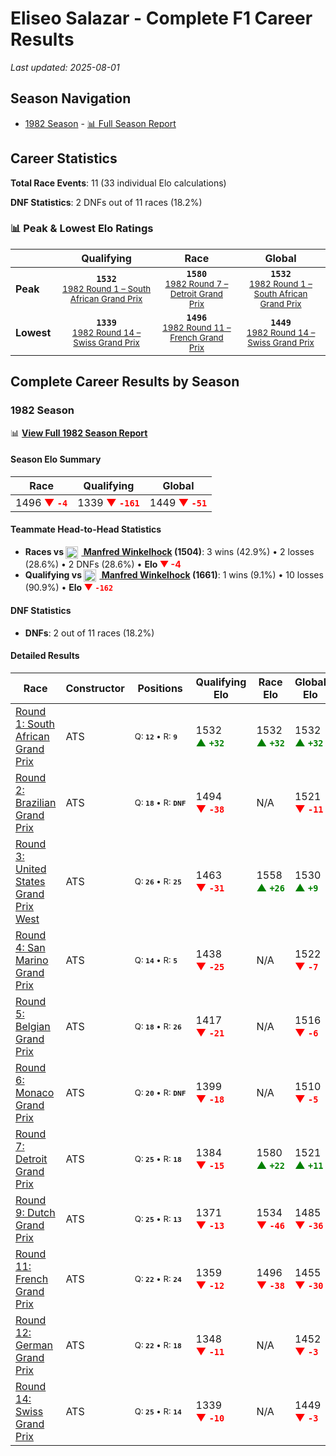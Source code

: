 # Eliseo Salazar - Complete F1 Career Results

*Last updated: 2025-08-01*

## Season Navigation

- [1982 Season](#1982-season) - [📊 Full Season Report](../seasons/1982-season-report)

## Career Statistics

**Total Race Events**: 11 (33 individual Elo calculations)

**DNF Statistics**: 2 DNFs out of 11 races (18.2%)

### 📊 Peak & Lowest Elo Ratings

| &nbsp; | Qualifying | Race | Global |
|-------|------------|------|--------|
| **Peak** | <center>**`1532`**<br/><small>[1982 Round 1 – South African Grand Prix](../seasons/1982-season-report#round-1-south-african-grand-prix)</small></center> | <center>**`1580`**<br/><small>[1982 Round 7 – Detroit Grand Prix](../seasons/1982-season-report#round-7-detroit-grand-prix)</small></center> | <center>**`1532`**<br/><small>[1982 Round 1 – South African Grand Prix](../seasons/1982-season-report#round-1-south-african-grand-prix)</small></center> |
| **Lowest** | <center>**`1339`**<br/><small>[1982 Round 14 – Swiss Grand Prix](../seasons/1982-season-report#round-14-swiss-grand-prix)</small></center> | <center>**`1496`**<br/><small>[1982 Round 11 – French Grand Prix](../seasons/1982-season-report#round-11-french-grand-prix)</small></center> | <center>**`1449`**<br/><small>[1982 Round 14 – Swiss Grand Prix](../seasons/1982-season-report#round-14-swiss-grand-prix)</small></center> |


## Complete Career Results by Season

### 1982 Season

📊 **[View Full 1982 Season Report](../seasons/1982-season-report)**

#### Season Elo Summary

| Race | Qualifying | Global |
|------|------------|--------|
| 1496 **<span style="color: red;">▼&nbsp;`-4`</span>** | 1339 **<span style="color: red;">▼&nbsp;`-161`</span>** | 1449 **<span style="color: red;">▼&nbsp;`-51`</span>** |

#### Teammate Head-to-Head Statistics

- **Races vs [<img src="https://upload.wikimedia.org/wikipedia/commons/b/ba/Flag_of_Germany.svg" alt="Germany" width="20" height="auto" style="vertical-align: middle; margin-right: 5px;" onerror="this.outerHTML='🇩🇪'; this.style.marginRight='5px';"/> Manfred Winkelhock](manfred-winkelhock) (1504)**: 3 wins (42.9%) • 2 losses (28.6%) • 2 DNFs (28.6%) • **Elo <span style="color: red;">▼&nbsp;-4</span>**
- **Qualifying vs [<img src="https://upload.wikimedia.org/wikipedia/commons/b/ba/Flag_of_Germany.svg" alt="Germany" width="20" height="auto" style="vertical-align: middle; margin-right: 5px;" onerror="this.outerHTML='🇩🇪'; this.style.marginRight='5px';"/> Manfred Winkelhock](manfred-winkelhock) (1661)**: 1 wins (9.1%) • 10 losses (90.9%) • **Elo <span style="color: red;">▼&nbsp;`-162`</span>**

#### DNF Statistics

- **DNFs**: 2 out of 11 races (18.2%)

#### Detailed Results

| Race | Constructor | Positions | Qualifying Elo | Race Elo | Global Elo | Teammate |
|------|-------------|-----------|----------------|----------|------------|----------|
| [Round 1: South African Grand Prix](../seasons/1982-season-report#round-1-south-african-grand-prix) | ATS | <small>Q:&nbsp;**`12`**&nbsp;•&nbsp;R:&nbsp;**`9`**</small> | 1532 **<span style="color: green;">▲&nbsp;`+32`</span>** | 1532 **<span style="color: green;">▲&nbsp;`+32`</span>** | 1532 **<span style="color: green;">▲&nbsp;`+32`</span>** | [<img src="https://upload.wikimedia.org/wikipedia/commons/b/ba/Flag_of_Germany.svg" alt="Germany" width="20" height="auto" style="vertical-align: middle; margin-right: 5px;" onerror="this.outerHTML='🇩🇪'; this.style.marginRight='5px';"/> Manfred Winkelhock](manfred-winkelhock)<br/><small>Q:&nbsp;**`20`**&nbsp;•&nbsp;R:&nbsp;**`10`**</small> |
| [Round 2: Brazilian Grand Prix](../seasons/1982-season-report#round-2-brazilian-grand-prix) | ATS | <small>Q:&nbsp;**`18`**&nbsp;•&nbsp;R:&nbsp;**`DNF`**</small> | 1494 **<span style="color: red;">▼&nbsp;`-38`</span>** | N/A | 1521 **<span style="color: red;">▼&nbsp;`-11`</span>** | [<img src="https://upload.wikimedia.org/wikipedia/commons/b/ba/Flag_of_Germany.svg" alt="Germany" width="20" height="auto" style="vertical-align: middle; margin-right: 5px;" onerror="this.outerHTML='🇩🇪'; this.style.marginRight='5px';"/> Manfred Winkelhock](manfred-winkelhock)<br/><small>Q:&nbsp;**`15`**&nbsp;•&nbsp;R:&nbsp;**`5`**</small> |
| [Round 3: United States Grand Prix West](../seasons/1982-season-report#round-3-united-states-grand-prix-west) | ATS | <small>Q:&nbsp;**`26`**&nbsp;•&nbsp;R:&nbsp;**`25`**</small> | 1463 **<span style="color: red;">▼&nbsp;`-31`</span>** | 1558 **<span style="color: green;">▲&nbsp;`+26`</span>** | 1530 **<span style="color: green;">▲&nbsp;`+9`</span>** | [<img src="https://upload.wikimedia.org/wikipedia/commons/b/ba/Flag_of_Germany.svg" alt="Germany" width="20" height="auto" style="vertical-align: middle; margin-right: 5px;" onerror="this.outerHTML='🇩🇪'; this.style.marginRight='5px';"/> Manfred Winkelhock](manfred-winkelhock)<br/><small>Q:&nbsp;**`25`**&nbsp;•&nbsp;R:&nbsp;**`26`**</small> |
| [Round 4: San Marino Grand Prix](../seasons/1982-season-report#round-4-san-marino-grand-prix) | ATS | <small>Q:&nbsp;**`14`**&nbsp;•&nbsp;R:&nbsp;**`5`**</small> | 1438 **<span style="color: red;">▼&nbsp;`-25`</span>** | N/A | 1522 **<span style="color: red;">▼&nbsp;`-7`</span>** | [<img src="https://upload.wikimedia.org/wikipedia/commons/b/ba/Flag_of_Germany.svg" alt="Germany" width="20" height="auto" style="vertical-align: middle; margin-right: 5px;" onerror="this.outerHTML='🇩🇪'; this.style.marginRight='5px';"/> Manfred Winkelhock](manfred-winkelhock)<br/><small>Q:&nbsp;**`12`**&nbsp;•&nbsp;R:&nbsp;**`DNF`**</small> |
| [Round 5: Belgian Grand Prix](../seasons/1982-season-report#round-5-belgian-grand-prix) | ATS | <small>Q:&nbsp;**`18`**&nbsp;•&nbsp;R:&nbsp;**`26`**</small> | 1417 **<span style="color: red;">▼&nbsp;`-21`</span>** | N/A | 1516 **<span style="color: red;">▼&nbsp;`-6`</span>** | [<img src="https://upload.wikimedia.org/wikipedia/commons/b/ba/Flag_of_Germany.svg" alt="Germany" width="20" height="auto" style="vertical-align: middle; margin-right: 5px;" onerror="this.outerHTML='🇩🇪'; this.style.marginRight='5px';"/> Manfred Winkelhock](manfred-winkelhock)<br/><small>Q:&nbsp;**`12`**&nbsp;•&nbsp;R:&nbsp;**`DNF`**</small> |
| [Round 6: Monaco Grand Prix](../seasons/1982-season-report#round-6-monaco-grand-prix) | ATS | <small>Q:&nbsp;**`20`**&nbsp;•&nbsp;R:&nbsp;**`DNF`**</small> | 1399 **<span style="color: red;">▼&nbsp;`-18`</span>** | N/A | 1510 **<span style="color: red;">▼&nbsp;`-5`</span>** | [<img src="https://upload.wikimedia.org/wikipedia/commons/b/ba/Flag_of_Germany.svg" alt="Germany" width="20" height="auto" style="vertical-align: middle; margin-right: 5px;" onerror="this.outerHTML='🇩🇪'; this.style.marginRight='5px';"/> Manfred Winkelhock](manfred-winkelhock)<br/><small>Q:&nbsp;**`14`**&nbsp;•&nbsp;R:&nbsp;**`DNF`**</small> |
| [Round 7: Detroit Grand Prix](../seasons/1982-season-report#round-7-detroit-grand-prix) | ATS | <small>Q:&nbsp;**`25`**&nbsp;•&nbsp;R:&nbsp;**`18`**</small> | 1384 **<span style="color: red;">▼&nbsp;`-15`</span>** | 1580 **<span style="color: green;">▲&nbsp;`+22`</span>** | 1521 **<span style="color: green;">▲&nbsp;`+11`</span>** | [<img src="https://upload.wikimedia.org/wikipedia/commons/b/ba/Flag_of_Germany.svg" alt="Germany" width="20" height="auto" style="vertical-align: middle; margin-right: 5px;" onerror="this.outerHTML='🇩🇪'; this.style.marginRight='5px';"/> Manfred Winkelhock](manfred-winkelhock)<br/><small>Q:&nbsp;**`5`**&nbsp;•&nbsp;R:&nbsp;**`23`**</small> |
| [Round 9: Dutch Grand Prix](../seasons/1982-season-report#round-9-dutch-grand-prix) | ATS | <small>Q:&nbsp;**`25`**&nbsp;•&nbsp;R:&nbsp;**`13`**</small> | 1371 **<span style="color: red;">▼&nbsp;`-13`</span>** | 1534 **<span style="color: red;">▼&nbsp;`-46`</span>** | 1485 **<span style="color: red;">▼&nbsp;`-36`</span>** | [<img src="https://upload.wikimedia.org/wikipedia/commons/b/ba/Flag_of_Germany.svg" alt="Germany" width="20" height="auto" style="vertical-align: middle; margin-right: 5px;" onerror="this.outerHTML='🇩🇪'; this.style.marginRight='5px';"/> Manfred Winkelhock](manfred-winkelhock)<br/><small>Q:&nbsp;**`18`**&nbsp;•&nbsp;R:&nbsp;**`12`**</small> |
| [Round 11: French Grand Prix](../seasons/1982-season-report#round-11-french-grand-prix) | ATS | <small>Q:&nbsp;**`22`**&nbsp;•&nbsp;R:&nbsp;**`24`**</small> | 1359 **<span style="color: red;">▼&nbsp;`-12`</span>** | 1496 **<span style="color: red;">▼&nbsp;`-38`</span>** | 1455 **<span style="color: red;">▼&nbsp;`-30`</span>** | [<img src="https://upload.wikimedia.org/wikipedia/commons/b/ba/Flag_of_Germany.svg" alt="Germany" width="20" height="auto" style="vertical-align: middle; margin-right: 5px;" onerror="this.outerHTML='🇩🇪'; this.style.marginRight='5px';"/> Manfred Winkelhock](manfred-winkelhock)<br/><small>Q:&nbsp;**`18`**&nbsp;•&nbsp;R:&nbsp;**`11`**</small> |
| [Round 12: German Grand Prix](../seasons/1982-season-report#round-12-german-grand-prix) | ATS | <small>Q:&nbsp;**`22`**&nbsp;•&nbsp;R:&nbsp;**`18`**</small> | 1348 **<span style="color: red;">▼&nbsp;`-11`</span>** | N/A | 1452 **<span style="color: red;">▼&nbsp;`-3`</span>** | [<img src="https://upload.wikimedia.org/wikipedia/commons/b/ba/Flag_of_Germany.svg" alt="Germany" width="20" height="auto" style="vertical-align: middle; margin-right: 5px;" onerror="this.outerHTML='🇩🇪'; this.style.marginRight='5px';"/> Manfred Winkelhock](manfred-winkelhock)<br/><small>Q:&nbsp;**`16`**&nbsp;•&nbsp;R:&nbsp;**`DNF`**</small> |
| [Round 14: Swiss Grand Prix](../seasons/1982-season-report#round-14-swiss-grand-prix) | ATS | <small>Q:&nbsp;**`25`**&nbsp;•&nbsp;R:&nbsp;**`14`**</small> | 1339 **<span style="color: red;">▼&nbsp;`-10`</span>** | N/A | 1449 **<span style="color: red;">▼&nbsp;`-3`</span>** | [<img src="https://upload.wikimedia.org/wikipedia/commons/b/ba/Flag_of_Germany.svg" alt="Germany" width="20" height="auto" style="vertical-align: middle; margin-right: 5px;" onerror="this.outerHTML='🇩🇪'; this.style.marginRight='5px';"/> Manfred Winkelhock](manfred-winkelhock)<br/><small>Q:&nbsp;**`20`**&nbsp;•&nbsp;R:&nbsp;**`DNF`**</small> |

